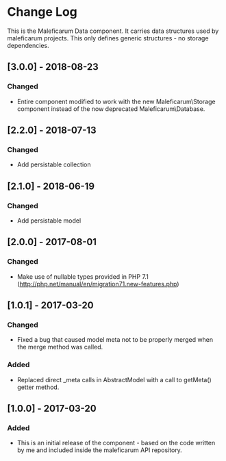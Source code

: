 # Change Log
This is the Maleficarum Data component. It carries data structures used by maleficarum projects. This only defines generic structures - no storage dependencies.

## [3.0.0] - 2018-08-23
### Changed
- Entire component modified to work with the new Maleficarum\Storage component instead of the now deprecated Maleficarum\Database.

## [2.2.0] - 2018-07-13
### Changed
- Add persistable collection

## [2.1.0] - 2018-06-19
### Changed
- Add persistable model

## [2.0.0] - 2017-08-01
### Changed
- Make use of nullable types provided in PHP 7.1 (http://php.net/manual/en/migration71.new-features.php)

## [1.0.1] - 2017-03-20
### Changed
- Fixed a bug that caused model meta not to be properly merged when the merge method was called.

### Added
- Replaced direct _meta calls in AbstractModel with a call to getMeta() getter method.

## [1.0.0] - 2017-03-20
### Added
- This is an initial release of the component - based on the code written by me and included inside the maleficarum API repository.
